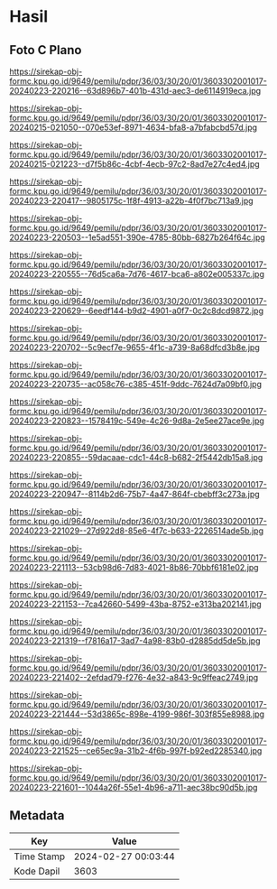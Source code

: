 # Hasil

## Foto C Plano

https://sirekap-obj-formc.kpu.go.id/9649/pemilu/pdpr/36/03/30/20/01/3603302001017-20240223-220216--63d896b7-401b-431d-aec3-de6114919eca.jpg

https://sirekap-obj-formc.kpu.go.id/9649/pemilu/pdpr/36/03/30/20/01/3603302001017-20240215-021050--070e53ef-8971-4634-bfa8-a7bfabcbd57d.jpg

https://sirekap-obj-formc.kpu.go.id/9649/pemilu/pdpr/36/03/30/20/01/3603302001017-20240215-021223--d7f5b86c-4cbf-4ecb-97c2-8ad7e27c4ed4.jpg

https://sirekap-obj-formc.kpu.go.id/9649/pemilu/pdpr/36/03/30/20/01/3603302001017-20240223-220417--9805175c-1f8f-4913-a22b-4f0f7bc713a9.jpg

https://sirekap-obj-formc.kpu.go.id/9649/pemilu/pdpr/36/03/30/20/01/3603302001017-20240223-220503--1e5ad551-390e-4785-80bb-6827b264f64c.jpg

https://sirekap-obj-formc.kpu.go.id/9649/pemilu/pdpr/36/03/30/20/01/3603302001017-20240223-220555--76d5ca6a-7d76-4617-bca6-a802e005337c.jpg

https://sirekap-obj-formc.kpu.go.id/9649/pemilu/pdpr/36/03/30/20/01/3603302001017-20240223-220629--6eedf144-b9d2-4901-a0f7-0c2c8dcd9872.jpg

https://sirekap-obj-formc.kpu.go.id/9649/pemilu/pdpr/36/03/30/20/01/3603302001017-20240223-220702--5c9ecf7e-9655-4f1c-a739-8a68dfcd3b8e.jpg

https://sirekap-obj-formc.kpu.go.id/9649/pemilu/pdpr/36/03/30/20/01/3603302001017-20240223-220735--ac058c76-c385-451f-9ddc-7624d7a09bf0.jpg

https://sirekap-obj-formc.kpu.go.id/9649/pemilu/pdpr/36/03/30/20/01/3603302001017-20240223-220823--1578419c-549e-4c26-9d8a-2e5ee27ace9e.jpg

https://sirekap-obj-formc.kpu.go.id/9649/pemilu/pdpr/36/03/30/20/01/3603302001017-20240223-220855--59dacaae-cdc1-44c8-b682-2f5442db15a8.jpg

https://sirekap-obj-formc.kpu.go.id/9649/pemilu/pdpr/36/03/30/20/01/3603302001017-20240223-220947--8114b2d6-75b7-4a47-864f-cbebff3c273a.jpg

https://sirekap-obj-formc.kpu.go.id/9649/pemilu/pdpr/36/03/30/20/01/3603302001017-20240223-221029--27d922d8-85e6-4f7c-b633-2226514ade5b.jpg

https://sirekap-obj-formc.kpu.go.id/9649/pemilu/pdpr/36/03/30/20/01/3603302001017-20240223-221113--53cb98d6-7d83-4021-8b86-70bbf6181e02.jpg

https://sirekap-obj-formc.kpu.go.id/9649/pemilu/pdpr/36/03/30/20/01/3603302001017-20240223-221153--7ca42660-5499-43ba-8752-e313ba202141.jpg

https://sirekap-obj-formc.kpu.go.id/9649/pemilu/pdpr/36/03/30/20/01/3603302001017-20240223-221319--f7816a17-3ad7-4a98-83b0-d2885dd5de5b.jpg

https://sirekap-obj-formc.kpu.go.id/9649/pemilu/pdpr/36/03/30/20/01/3603302001017-20240223-221402--2efdad79-f276-4e32-a843-9c9ffeac2749.jpg

https://sirekap-obj-formc.kpu.go.id/9649/pemilu/pdpr/36/03/30/20/01/3603302001017-20240223-221444--53d3865c-898e-4199-986f-303f855e8988.jpg

https://sirekap-obj-formc.kpu.go.id/9649/pemilu/pdpr/36/03/30/20/01/3603302001017-20240223-221525--ce65ec9a-31b2-4f6b-997f-b92ed2285340.jpg

https://sirekap-obj-formc.kpu.go.id/9649/pemilu/pdpr/36/03/30/20/01/3603302001017-20240223-221601--1044a26f-55e1-4b96-a711-aec38bc90d5b.jpg


## Metadata

| Key        | Value               |
| ---------- | ------------------- |
| Time Stamp | 2024-02-27 00:03:44 |
| Kode Dapil | 3603                |



